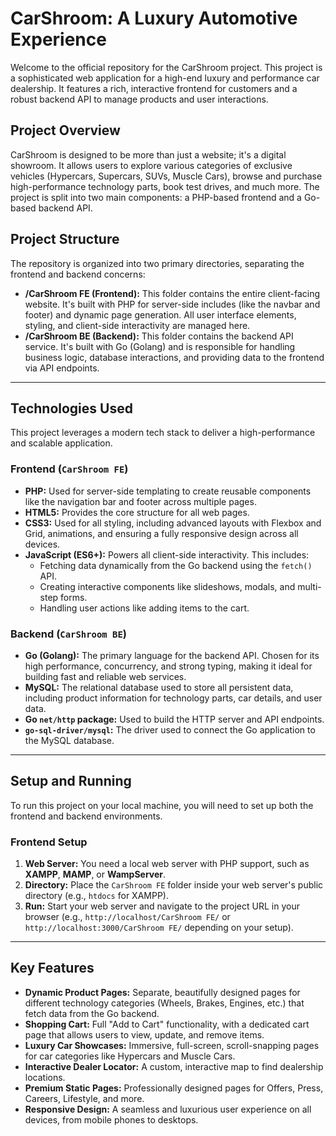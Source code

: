 # CarShroom: A Luxury Automotive Experience

Welcome to the official repository for the CarShroom project. This project is a sophisticated web application for a high-end luxury and performance car dealership. It features a rich, interactive frontend for customers and a robust backend API to manage products and user interactions.

## Project Overview

CarShroom is designed to be more than just a website; it's a digital showroom. It allows users to explore various categories of exclusive vehicles (Hypercars, Supercars, SUVs, Muscle Cars), browse and purchase high-performance technology parts, book test drives, and much more. The project is split into two main components: a PHP-based frontend and a Go-based backend API.

## Project Structure

The repository is organized into two primary directories, separating the frontend and backend concerns:

-   **/CarShroom FE (Frontend):** This folder contains the entire client-facing website. It's built with PHP for server-side includes (like the navbar and footer) and dynamic page generation. All user interface elements, styling, and client-side interactivity are managed here.
-   **/CarShroom BE (Backend):** This folder contains the backend API service. It's built with Go (Golang) and is responsible for handling business logic, database interactions, and providing data to the frontend via API endpoints.

---

## Technologies Used

This project leverages a modern tech stack to deliver a high-performance and scalable application.

### Frontend (`CarShroom FE`)

-   **PHP:** Used for server-side templating to create reusable components like the navigation bar and footer across multiple pages.
-   **HTML5:** Provides the core structure for all web pages.
-   **CSS3:** Used for all styling, including advanced layouts with Flexbox and Grid, animations, and ensuring a fully responsive design across all devices.
-   **JavaScript (ES6+):** Powers all client-side interactivity. This includes:
    -   Fetching data dynamically from the Go backend using the `fetch()` API.
    -   Creating interactive components like slideshows, modals, and multi-step forms.
    -   Handling user actions like adding items to the cart.

### Backend (`CarShroom BE`)

-   **Go (Golang):** The primary language for the backend API. Chosen for its high performance, concurrency, and strong typing, making it ideal for building fast and reliable web services.
-   **MySQL:** The relational database used to store all persistent data, including product information for technology parts, car details, and user data.
-   **Go `net/http` package:** Used to build the HTTP server and API endpoints.
-   **`go-sql-driver/mysql`:** The driver used to connect the Go application to the MySQL database.

---

## Setup and Running

To run this project on your local machine, you will need to set up both the frontend and backend environments.

### Frontend Setup

1.  **Web Server:** You need a local web server with PHP support, such as **XAMPP**, **MAMP**, or **WampServer**.
2.  **Directory:** Place the `CarShroom FE` folder inside your web server's public directory (e.g., `htdocs` for XAMPP).
3.  **Run:** Start your web server and navigate to the project URL in your browser (e.g., `http://localhost/CarShroom FE/` or `http://localhost:3000/CarShroom FE/` depending on your setup).

---

## Key Features

-   **Dynamic Product Pages:** Separate, beautifully designed pages for different technology categories (Wheels, Brakes, Engines, etc.) that fetch data from the Go backend.
-   **Shopping Cart:** Full "Add to Cart" functionality, with a dedicated cart page that allows users to view, update, and remove items.
-   **Luxury Car Showcases:** Immersive, full-screen, scroll-snapping pages for car categories like Hypercars and Muscle Cars.
-   **Interactive Dealer Locator:** A custom, interactive map to find dealership locations.
-   **Premium Static Pages:** Professionally designed pages for Offers, Press, Careers, Lifestyle, and more.
-   **Responsive Design:** A seamless and luxurious user experience on all devices, from mobile phones to desktops.
